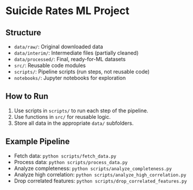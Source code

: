 # Suicide Rates ML Project

## Structure

- `data/raw/`: Original downloaded data
- `data/interim/`: Intermediate files (partially cleaned)
- `data/processed/`: Final, ready-for-ML datasets
- `src/`: Reusable code modules
- `scripts/`: Pipeline scripts (run steps, not reusable code)
- `notebooks/`: Jupyter notebooks for exploration

## How to Run

1. Use scripts in `scripts/` to run each step of the pipeline.
2. Use functions in `src/` for reusable logic.
3. Store all data in the appropriate `data/` subfolders.

## Example Pipeline

- Fetch data: `python scripts/fetch_data.py`
- Process data: `python scripts/process_data.py`
- Analyze completeness: `python scripts/analyze_completeness.py`
- Analyze high correlation: `python scripts/analyze_high_correlation.py`
- Drop correlated features: `python scripts/drop_correlated_features.py`
